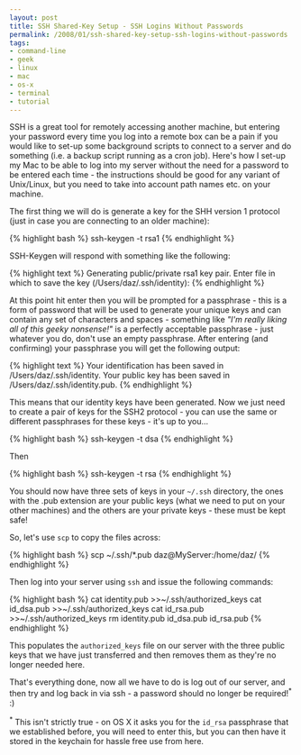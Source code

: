 ```yaml
---
layout: post
title: SSH Shared-Key Setup - SSH Logins Without Passwords
permalink: /2008/01/ssh-shared-key-setup-ssh-logins-without-passwords
tags:
- command-line
- geek
- linux
- mac
- os-x
- terminal
- tutorial
---
```


SSH is a great tool for remotely accessing another machine, but entering your password every time you log
into a remote box can be a pain if you would like to set-up some background scripts to connect to a
server and do something (i.e. a backup script running as a cron job). Here's how I set-up my Mac to be
able to log into my server without the need for a password to be entered each time - the instructions
should be good for any variant of Unix/Linux, but you need to take into account path names etc. on your
machine.

The first thing we will do is generate a key for the SHH version 1 protocol (just in case you are
connecting to an older machine):

{% highlight bash %}
ssh-keygen -t rsa1
{% endhighlight %}

SSH-Keygen will respond with something like the following:

{% highlight text %}
Generating public/private rsa1 key pair.
Enter file in which to save the key (/Users/daz/.ssh/identity):
{% endhighlight %}

At this point hit enter then you will be prompted for a passphrase - this is a form of password that will
be used to generate your unique keys and can contain any set of characters and spaces - something like
_&quot;I'm really liking all of this geeky nonsense!&quot;_ is a perfectly acceptable passphrase - just
whatever you do, don't use an empty passphrase. After entering (and confirming) your passphrase you will
get the following output:

{% highlight text %}
Your identification has been saved in /Users/daz/.ssh/identity.
Your public key has been saved in /Users/daz/.ssh/identity.pub.
{% endhighlight %}

This means that our identity keys have been generated. Now we just need to create a pair of keys for the
SSH2 protocol - you can use the same or different passphrases for these keys - it's up to you...

{% highlight bash %}
ssh-keygen -t dsa
{% endhighlight %}

Then

{% highlight bash %}
ssh-keygen -t rsa
{% endhighlight %}

You should now have three sets of keys in your `~/.ssh` directory, the ones with the .pub extension are
your public keys (what we need to put on your other machines) and the others are your private keys -
these must be kept safe!

So, let's use `scp` to copy the files across:

{% highlight bash %}
scp ~/.ssh/*.pub daz@MyServer:/home/daz/
{% endhighlight %}

Then log into your server using `ssh` and issue the following commands:

{% highlight bash %}
cat identity.pub >>~/.ssh/authorized_keys
cat id_dsa.pub >>~/.ssh/authorized_keys
cat id_rsa.pub >>~/.ssh/authorized_keys
rm identity.pub id_dsa.pub id_rsa.pub
{% endhighlight %}

This populates the `authorized_keys` file on our server with the three public keys that we have just
transferred and then removes them as they're no longer needed here.

That's everything done, now all we have to do is log out of our server, and then try and log back in via
ssh - a password should no longer be required!<sup>*</sup> :)

<sup>*</sup> This isn't strictly true - on OS X it asks you for the `id_rsa` passphrase that we
established before, you will need to enter this, but you can then have it stored in the keychain for
hassle free use from here.
